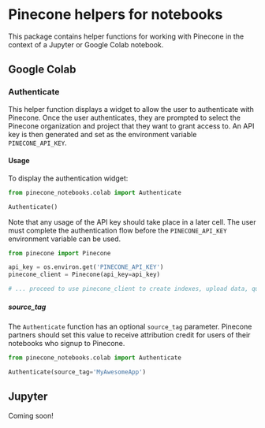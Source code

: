 # Pinecone helpers for notebooks
This package contains helper functions for working with Pinecone in the context of a Jupyter or
Google Colab notebook.

## Google Colab
### Authenticate
This helper function displays a widget to allow the user to authenticate with Pinecone. Once the
user authenticates, they are prompted to select the Pinecone organization and project that they want
to grant access to. An API key is then generated and set as the environment variable
`PINECONE_API_KEY`.
#### Usage
To display the authentication widget:
```py
from pinecone_notebooks.colab import Authenticate

Authenticate()
```
Note that any usage of the API key should take place in a later cell. The user must complete the
authentication flow before the `PINECONE_API_KEY` environment variable can be used.
```py
from pinecone import Pinecone

api_key = os.environ.get('PINECONE_API_KEY')
pinecone_client = Pinecone(api_key=api_key)

# ... proceed to use pinecone_client to create indexes, upload data, query, etc.
```
##### source_tag
The `Authenticate` function has an optional `source_tag` parameter. Pinecone partners should set
this value to receive attribution credit for users of their notebooks who signup to Pinecone.
```py
from pinecone_notebooks.colab import Authenticate

Authenticate(source_tag='MyAwesomeApp')
```

## Jupyter
Coming soon!
